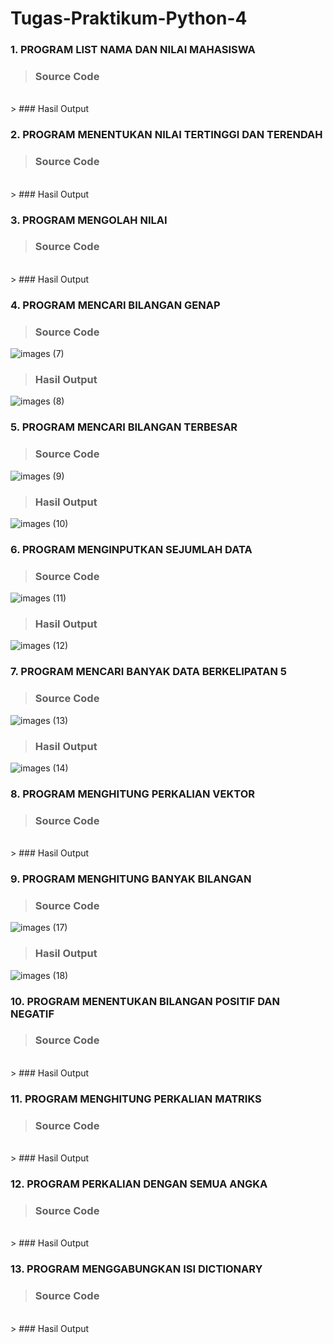 # Tugas-Praktikum-Python-4

### 1. PROGRAM LIST NAMA DAN NILAI MAHASISWA

> ### Source Code<br>
<br>
> ### Hasil Output<br>


### 2. PROGRAM MENENTUKAN NILAI TERTINGGI DAN TERENDAH

> ### Source Code<br>
<br>
> ### Hasil Output<br>


### 3. PROGRAM MENGOLAH NILAI

> ### Source Code<br>
<br>
> ### Hasil Output<br>


### 4. PROGRAM MENCARI BILANGAN GENAP

> ### Source Code<br>
![images (7)](https://user-images.githubusercontent.com/93045470/142423211-11c6bf4e-14d9-442c-ad5b-83ad12c0abf4.png)<br>
> ### Hasil Output<br>
![images (8)](https://user-images.githubusercontent.com/93045470/142423217-d62802d0-9f55-4cd3-8ebe-7be08929ba06.png)

### 5. PROGRAM MENCARI BILANGAN TERBESAR

> ### Source Code<br>
![images (9)](https://user-images.githubusercontent.com/93045470/142423219-f9c5ad4d-6eed-40a9-ae42-5da87df24686.png)<br>
> ### Hasil Output<br>
![images (10)](https://user-images.githubusercontent.com/93045470/142423221-2e2cf957-82ad-418a-b82b-0e7444fd1f52.png)

### 6. PROGRAM MENGINPUTKAN SEJUMLAH DATA

> ### Source Code<br>
![images (11)](https://user-images.githubusercontent.com/93045470/142423224-37872e51-a60e-430c-9efd-3b1b9e881bb1.png)<br>
> ### Hasil Output<br>
![images (12)](https://user-images.githubusercontent.com/93045470/142423231-875e075e-ef87-43ff-8f57-eb21d05ad8af.png)

### 7. PROGRAM MENCARI BANYAK DATA BERKELIPATAN 5

> ### Source Code<br>
![images (13)](https://user-images.githubusercontent.com/93045470/142423235-821e90ed-db29-4490-9215-d40fb66aa6cf.png)<br>
> ### Hasil Output<br>
![images (14)](https://user-images.githubusercontent.com/93045470/142423239-e7fdce2d-794e-46e3-94d3-ddf0a0cbe7ce.png)

### 8. PROGRAM MENGHITUNG PERKALIAN VEKTOR

> ### Source Code<br>
<br>
> ### Hasil Output<br>


### 9. PROGRAM MENGHITUNG BANYAK BILANGAN

> ### Source Code<br>
![images (17)](https://user-images.githubusercontent.com/93045470/142423242-7201e699-1efe-4ed7-bc4e-ee6d4c3c9550.png)<br>
> ### Hasil Output<br>
![images (18)](https://user-images.githubusercontent.com/93045470/142423243-3bc79ec2-7cd2-4a57-86ea-39c1e68bd3ac.png)

### 10. PROGRAM MENENTUKAN BILANGAN POSITIF DAN NEGATIF

> ### Source Code<br>
<br>
> ### Hasil Output<br>


### 11. PROGRAM MENGHITUNG PERKALIAN MATRIKS

> ### Source Code<br>
<br>
> ### Hasil Output<br>


### 12. PROGRAM PERKALIAN DENGAN SEMUA ANGKA

> ### Source Code<br>
<br>
> ### Hasil Output<br>


### 13. PROGRAM MENGGABUNGKAN ISI DICTIONARY

> ### Source Code<br>
<br>
> ### Hasil Output<br>

